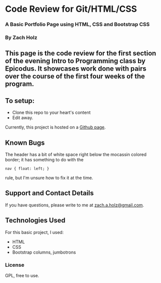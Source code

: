 # Code Review for Git/HTML/CSS 

### A Basic Portfolio Page using HTML, CSS and Bootstrap CSS

### By Zach Holz

## This page is the code review for the first section of the evening Intro to Programming class by Epicodus. It showcases work done with pairs over the course of the first four weeks of the program. 

## To setup: 
* Clone this repo to your heart's content
* Edit away. 

Currently, this project is hosted on a [Github page](http://zachholz.github.io/code-review).

## Known Bugs

The header has a bit of white space right below the mocassin colored border; it has something to do with the

    nav { float: left; }
    
rule, but I'm unsure how to fix it at the time. 

## Support and Contact Details

If you have questions, please write to me at zach.a.holz@gmail.com. 

## Technologies Used

For this basic project, I used: 

* HTML
* CSS
* Bootstrap columns, jumbotrons

### License 

GPL, free to use. 

 